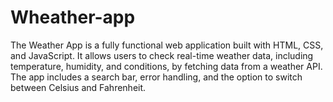 # Wheather-app
The Weather App is a fully functional web application built with HTML, CSS, and JavaScript. It allows users to check real-time weather data, including temperature, humidity, and conditions, by fetching data from a weather API. The app includes a search bar, error handling, and the option to switch between Celsius and Fahrenheit.
